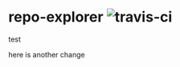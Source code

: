 # repo-explorer ![travis-ci](https://travis-ci.org/VitaC123/repo-explorer.svg?branch=master)


test



here is another change
